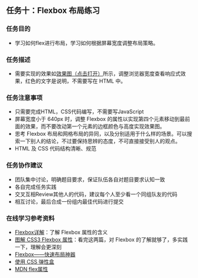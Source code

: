 <h2>任务十：Flexbox 布局练习</h2>
<h3>任务目的</h3>
<ul>
	<li>学习如何flex进行布局，学习如何根据屏幕宽度调整布局策略。</li>
</ul>

<h3>任务描述</h3>
<ul>
	<li>需要实现的效果如<a target="_blank" href="http://7xrp04.com1.z0.glb.clouddn.com/task_1_10_1.png">效果图（点击打开）</a>所示，调整浏览器宽度查看响应式效果，红色的文字是说明，不需要写在 HTML 中。</li>
</ul>

<h3>任务注意事项</h3>
<ul>
	<li>只需要完成HTML，CSS代码编写，不需要写JavaScript</li>
	<li>屏幕宽度小于 640px 时，调整 Flexbox 的属性以实现第四个元素移动到最前面的效果，而不要改动第一个元素的边框颜色与高度实现效果图。</li>
	<li>思考 Flexbox 布局和网格布局的异同，以及分别适用于什么样的场景。可以搜索一下别人的结论，不过要保持思辨的态度，不可直接接受别人的观点。</li>
	<li>HTML 及 CSS 代码结构清晰、规范</li>
</ul>

<h3>任务协作建议</h3>
<ul>
	<li>团队集中讨论，明确题目要求，保证队伍各自对题目要求认知一致</li>
	<li>各自完成任务实践</li>
	<li>交叉互相Review其他人的代码，建议每个人至少看一个同组队友的代码</li>
	<li>相互讨论，最后合成一份组内最佳代码进行提交</li>
</ul>

<h3>在线学习参考资料</h3>
<ul>
	<li><a href="https://segmentfault.com/a/1190000002910324">Flexbox详解</a>：了解 Flexbox 属性的含义</li>
	<li><a href="https://web.tutorialonfree.com/tu-jie-css3-flexboxshu-xing/">图解 CSS3 Flexbox 属性</a>：看完这两篇，对 Flexbox 的了解就够了，多实践一下，理解会更深刻</li>
	<li><a href="http://www.w3cplus.com/css3/flexbox-basics.html">Flexbox——快速布局神器</a></li>
	<li><a target="_blank" href="https://developer.mozilla.org/zh-CN/docs/Web/CSS/CSS_Flexible_Box_Layout/Using_CSS_flexible_boxes">使用 CSS 弹性盒</a></li>
	<li><a target="_blank" href="https://developer.mozilla.org/zh-CN/docs/Web/CSS/flex">MDN flex属性</a></li>
</ul>
</div>
